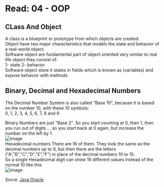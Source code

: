 # Read: 04 - OOP
## CLass And Object   
A class is a blueprint or prototype from which objects are created.  
Object have two major characteristics that models the state and behavior of a real-world object.   
Software object are fundamental part of object oriented very similar to real life object they consist of:   
1- state 
2- behavior  
Software object store it states in fields which is known as (variables) and expose behavior with methods    
## Binary, Decimal and Hexadecimal Numbers  
The Decimal Number System is also called "Base 10", because it is based on the number 10, with these 10 symbols:   
0, 1, 2, 3, 4, 5, 6, 7, 8 and 9     

Binary Numbers are just "Base 2". So you start counting at 0, then 1, then you run out of digits ... so you start back at 0 again, but increase the number on the left by 1.  
![image](https://user-images.githubusercontent.com/97651232/156934756-95b771be-ad20-49c6-964a-0e248c3d5bd5.png)    
Hexadecimal numbers  There are 16 of them. They look the same as the decimal numbers up to 9, but then there are the letters ("A',"B","C","D","E","F") in place of the decimal numbers 10 to 15.    
So a single Hexadecimal digit can show 16 different values instead of the normal 10 like this:  
![image](https://user-images.githubusercontent.com/97651232/156934823-98cc9f77-f17a-44fb-a8e7-392b295cdcb4.png)   


Sorce: [Java Oracle](https://docs.oracle.com/javase/tutorial/java/nutsandbolts/index.html)   
